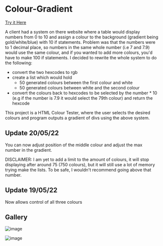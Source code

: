 # Colour-Gradient

[Try it Here](https://adam-sharp2003.github.io/Colour-Gradient/)

A client had a system on there website where a table would display numbers from 0 to 10 and assign a colour to the background (gradient being gold/white/blue) with 10 if statements. Problem was that the numbers were to 1 decimal place, so numbers in the same whole number (i.e 7 and 7.9) would use the same colour, and if you wanted to add more colours, you'd have to make 100 if statements. I decided to rewrite the whole system to do the following:

- convert the two hexcodes to rgb 
- create a list which would hold
  - 50 generated colours between the first colour and white
  - 50 generated colours between white and the second colour
 - convert the colours back to hexcodes to be selected by the number * 10 (e.g if the number is 7.9 it would select the 79th colour) and return the hexcode

This project is a HTML Colour Tester, where the user selects the desired colours and program outputs a gradient of divs using the above system.

## Update 20/05/22

You can now adjust position of the middle colour and adjust the max number in the gradient.

DISCLAIMER: I am yet to add a limit to the amount of colours, it will stop displaying after around 75 (750 colours), but it will still use a lot of memory trying make the lists. To be safe, I wouldn't recommend going above that number.

## Update 19/05/22

Now allows control of all three colours

## Gallery

![image](https://user-images.githubusercontent.com/79047247/169561854-3eea7800-e4b6-4e9f-9054-1d7f6e7267c2.png)

![image](https://user-images.githubusercontent.com/79047247/169554220-1cf77859-db8a-43d1-983f-cab9c801da25.png)


